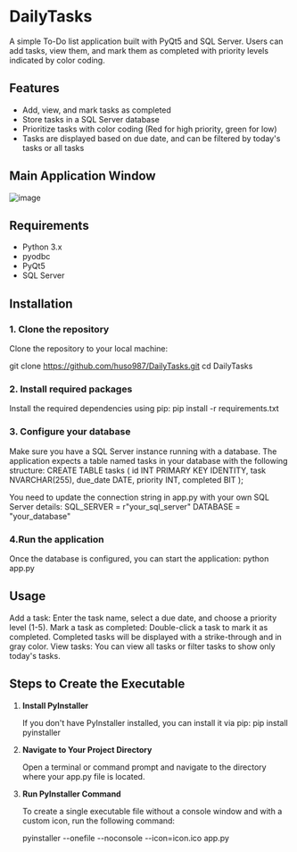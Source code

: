 # DailyTasks
A simple To-Do list application built with PyQt5 and SQL Server. Users can add tasks, view them, and mark them as completed with priority levels indicated by color coding.

## Features

- Add, view, and mark tasks as completed
- Store tasks in a SQL Server database
- Prioritize tasks with color coding (Red for high priority, green for low)
- Tasks are displayed based on due date, and can be filtered by today's tasks or all tasks

## Main Application Window
![image](https://github.com/user-attachments/assets/912dd7d6-3caf-4195-b479-475da7d87a73)

## Requirements

- Python 3.x
- pyodbc
- PyQt5
- SQL Server

## Installation

### 1. Clone the repository

Clone the repository to your local machine:

git clone https://github.com/huso987/DailyTasks.git
cd DailyTasks

### 2. Install required packages

Install the required dependencies using pip: 
pip install -r requirements.txt

### 3. Configure your database
Make sure you have a SQL Server instance running with a database. The application expects a table named tasks in your database with the following structure:
CREATE TABLE tasks (
    id INT PRIMARY KEY IDENTITY,
    task NVARCHAR(255),
    due_date DATE,
    priority INT,
    completed BIT
);

You need to update the connection string in app.py with your own SQL Server details:
SQL_SERVER = r"your_sql_server"
DATABASE = "your_database"

### 4.Run the application 
Once the database is configured, you can start the application:
python app.py

## Usage
Add a task: Enter the task name, select a due date, and choose a priority level (1-5).
Mark a task as completed: Double-click a task to mark it as completed. Completed tasks will be displayed with a strike-through and in gray color.
View tasks: You can view all tasks or filter tasks to show only today's tasks.

## Steps to Create the Executable

1. **Install PyInstaller**

   If you don't have PyInstaller installed, you can install it via pip:
   pip install pyinstaller
   
2. **Navigate to Your Project Directory**

   Open a terminal or command prompt and navigate to the directory where your app.py file is located.

3. **Run PyInstaller Command**

   To create a single executable file without a console window and with a custom icon, run the following command:

   pyinstaller --onefile --noconsole --icon=icon.ico app.py


